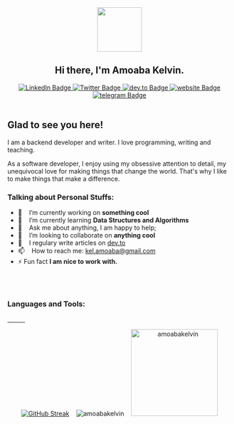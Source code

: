 

<div id="header" align="center">
  <img src="https://media.giphy.com/media/M9gbBd9nbDrOTu1Mqx/giphy.gif" width="100"/><br>
  
  ## Hi there, I'm Amoaba Kelvin.
  <div id="badges">
  <a href="https://www.linkedin.com/in/kelvin-amoaba-851650224">
    <img src="https://img.shields.io/badge/LinkedIn-blue?style=for-the-badge&logo=linkedin&logoColor=white" alt="LinkedIn Badge"/>
  </a>
  <a href="https://twitter.com/kelamoaba">
    <img src="https://img.shields.io/badge/Twitter-blue?style=for-the-badge&logo=twitter&logoColor=white" alt="Twitter Badge"/>
  </a>
  <a href="https://dev.to/amoabakelvin">
    <img src="https://img.shields.io/badge/DEV.TO-black?style=for-the-badge&logo=dev.to&logoColor=white" alt="dev.to Badge"/>
  </a>
  <a href="http://www.kelvinamoaba.me">
    <img src="https://img.shields.io/badge/WEBSITE-greenblue?style=for-the-badge&logo=Google-chrome&logoColor=white" alt="website Badge"/>
  </a>
  <a href="https://t.me/k_moaba">
    <img src="https://img.shields.io/badge/Telegram-blue?style=for-the-badge&logo=telegram&logoColor=white" alt="telegram Badge"/>
  </a>
</div>
</div> 

<br> 
<!-- My Intro --> 

## Glad to see you here!

I am a backend developer and writer. I love programming, writing and teaching.

As a software developer, I enjoy using my obsessive attention to detail, my unequivocal love for making things that change the world. That's why I like to make things that make a difference.

### **Talking about Personal Stuffs:**

- 🔭 &nbsp;&nbsp; I’m currently working on **something cool**
- 🌱 &nbsp;&nbsp; I’m currently learning **Data Structures and Algorithms**
- 💬 &nbsp;&nbsp; Ask me about anything, I am happy to help;
- 👯 &nbsp;&nbsp; I’m looking to collaborate on **anything cool**
- 📝 &nbsp;&nbsp; I regulary write articles on [dev.to](https://dev.to/amoabakelvin)
- 📫 &nbsp;&nbsp; How to reach me: kel.amoaba@gmail.com
- ⚡ Fun fact **I am nice to work with.**

</br>


<!-- Languages and tools section -->
 <br>
<h3 align="left">Languages and Tools:</h3>
<p align="left"> 
    <a href="https://www.cprogramming.com/" target="_blank"> 
        <img src="https://img.shields.io/badge/Python-14354C?style=for-the-badge&logo=python&logoColor=white" alt="" height=""/> 
    </a>
    <a href="https://www.cprogramming.com/" target="_blank"> 
        <img src=" 	https://img.shields.io/badge/Django-092E20?style=for-the-badge&logo=django&logoColor=white" alt="" height=""/> 
    </a>
    <a href="https://www.cprogramming.com/" target="_blank"> 
        <img src=" 	https://img.shields.io/badge/DJANGO REST FRAMEWORK-092E20?style=for-the-badge&logo=django&logoColor=white" alt="" height=""/> 
    </a>
    <a href="https://www.cprogramming.com/" target="_blank"> 
        <img src="https://img.shields.io/badge/PostgreSQL-316192?style=for-the-badge&logo=postgresql&logoColor=white" alt="" height=""/> 
    </a>
    <a href="https://www.cprogramming.com/" target="_blank"> 
        <img src="https://img.shields.io/badge/JavaScript-F7DF1E?style=for-the-badge&logo=javascript&logoColor=black" alt="" height=""/> 
    </a>
    <a href="https://www.cprogramming.com/" target="_blank"> 
        <img src="https://img.shields.io/badge/Shell_Script-121011?style=for-the-badge&logo=gnu-bash&logoColor=white" alt="" height=""/> 
    </a>
    <a href="https://www.cprogramming.com/" target="_blank"> 
        <img src=" 	https://img.shields.io/badge/HTML5-E34F26?style=for-the-badge&logo=html5&logoColor=white" alt="" height=""/> 
    </a>
    <a href="https://www.cprogramming.com/" target="_blank"> 
        <img src="https://img.shields.io/badge/CSS3-1572B6?style=for-the-badge&logo=css3&logoColor=white" alt="" height=""/> 
    </a>
    <a href="https://www.cprogramming.com/" target="_blank"> 
        <img src="https://img.shields.io/badge/Bootstrap-563D7C?style=for-the-badge&logo=bootstrap&logoColor=white" alt="" height=""/> 
    </a>
    <a href="https://www.cprogramming.com/" target="_blank"> 
        <img src="https://img.shields.io/badge/Linux-FCC624?style=for-the-badge&logo=linux&logoColor=black" alt="" height=""/> 
    </a>
    <a href="https://www.cprogramming.com/" target="_blank"> 
        <img src="https://img.shields.io/badge/redis-%23DD0031.svg?&style=for-the-badge&logo=redis&logoColor=white" alt="" height=""/> 
    </a>
</p> 

<!-- Streaks, github stat and most used languages. -->
<div align="center"> 

[![GitHub Streak](http://github-readme-streak-stats.herokuapp.com?user=AmoabaKelvin&theme=radical)](https://git.io/streak-stats)
&nbsp;&nbsp;
<img src="https://github-readme-stats.vercel.app/api?username=amoabakelvin&show_icons=true&locale=en" alt="amoabakelvin" />
&nbsp;&nbsp;
<img src="https://github-readme-stats.vercel.app/api/top-langs?username=amoabakelvin&show_icons=true&locale=en&layout=compact" alt="amoabakelvin" height="195px"/>
</div>

<!---
AmoabaKelvin/AmoabaKelvin is a ✨ special ✨ repository because its `README.md` (this file) appears on your GitHub profile.
You can click the Preview link to take a look at your changes.
--->
